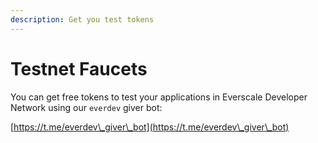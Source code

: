 ```yaml
---
description: Get you test tokens
---
```


# Testnet Faucets

You can get free tokens to test your applications in Everscale Developer Network using our `everdev` giver bot:&#x20;

[https://t.me/everdev\_giver\_bot](https://t.me/everdev\_giver\_bot)
